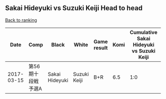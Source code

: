 ## Sakai Hideyuki vs Suzuki Keiji Head to head

[Back to ranking](../../index.md)




| **Date** | **Comp** | **Black** | **White** | **Game result** | **Komi** | **Cumulative Sakai Hideyuki vs Suzuki Keiji** | **Sakai Hideyuki streak** | **Suzuki Keiji streak** | 
| --- | --- | --- | --- | --- | --- | --- | --- | --- |
| 2017-03-15 | 第56期十段戦予選A | Sakai Hideyuki | Suzuki Keiji | B+R | 6.5 | 1:0 | 1 | 0 |




